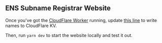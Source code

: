 ## ENS Subname Registrar Website

Once you've got the [CloudFlare Worker](/worker/README.md) running, update [this line](src/pages/api/register.ts#L33-L34) to write names to CloudFlare KV.

Then, run `yarn dev` to start the website locally and test it out.
